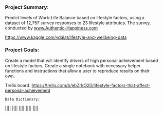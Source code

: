 ### Project Summary:

Predict levels of Work-Life Balance based on lifestyle factors, using a dataset of 12,757 survey responses to 23 lifestyle attributes. The survey, conducted by www.Authentic-Happiness.com

https://www.kaggle.com/ydalat/lifestyle-and-wellbeing-data

### Project Goals:

Create a model that will identify drivers of high personal achievement based on lifestyle factors.
Create a single notebook with necessary helper functions and instructions that allow a user to reproduce results on their own.

Trello board: https://trello.com/b/ebZrkO2D/lifestyle-factors-that-affect-personal-achievement





```Data Dictionary: ```

||||
||||
||||
||||
||||




